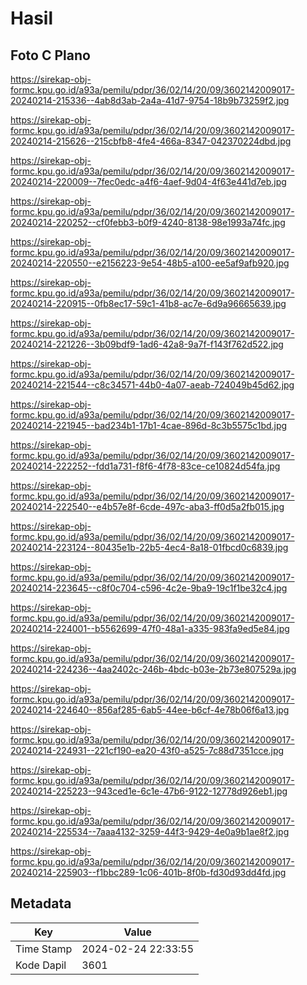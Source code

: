 # Hasil

## Foto C Plano

https://sirekap-obj-formc.kpu.go.id/a93a/pemilu/pdpr/36/02/14/20/09/3602142009017-20240214-215336--4ab8d3ab-2a4a-41d7-9754-18b9b73259f2.jpg

https://sirekap-obj-formc.kpu.go.id/a93a/pemilu/pdpr/36/02/14/20/09/3602142009017-20240214-215626--215cbfb8-4fe4-466a-8347-042370224dbd.jpg

https://sirekap-obj-formc.kpu.go.id/a93a/pemilu/pdpr/36/02/14/20/09/3602142009017-20240214-220009--7fec0edc-a4f6-4aef-9d04-4f63e441d7eb.jpg

https://sirekap-obj-formc.kpu.go.id/a93a/pemilu/pdpr/36/02/14/20/09/3602142009017-20240214-220252--cf0febb3-b0f9-4240-8138-98e1993a74fc.jpg

https://sirekap-obj-formc.kpu.go.id/a93a/pemilu/pdpr/36/02/14/20/09/3602142009017-20240214-220550--e2156223-9e54-48b5-a100-ee5af9afb920.jpg

https://sirekap-obj-formc.kpu.go.id/a93a/pemilu/pdpr/36/02/14/20/09/3602142009017-20240214-220915--0fb8ec17-59c1-41b8-ac7e-6d9a96665639.jpg

https://sirekap-obj-formc.kpu.go.id/a93a/pemilu/pdpr/36/02/14/20/09/3602142009017-20240214-221226--3b09bdf9-1ad6-42a8-9a7f-f143f762d522.jpg

https://sirekap-obj-formc.kpu.go.id/a93a/pemilu/pdpr/36/02/14/20/09/3602142009017-20240214-221544--c8c34571-44b0-4a07-aeab-724049b45d62.jpg

https://sirekap-obj-formc.kpu.go.id/a93a/pemilu/pdpr/36/02/14/20/09/3602142009017-20240214-221945--bad234b1-17b1-4cae-896d-8c3b5575c1bd.jpg

https://sirekap-obj-formc.kpu.go.id/a93a/pemilu/pdpr/36/02/14/20/09/3602142009017-20240214-222252--fdd1a731-f8f6-4f78-83ce-ce10824d54fa.jpg

https://sirekap-obj-formc.kpu.go.id/a93a/pemilu/pdpr/36/02/14/20/09/3602142009017-20240214-222540--e4b57e8f-6cde-497c-aba3-ff0d5a2fb015.jpg

https://sirekap-obj-formc.kpu.go.id/a93a/pemilu/pdpr/36/02/14/20/09/3602142009017-20240214-223124--80435e1b-22b5-4ec4-8a18-01fbcd0c6839.jpg

https://sirekap-obj-formc.kpu.go.id/a93a/pemilu/pdpr/36/02/14/20/09/3602142009017-20240214-223645--c8f0c704-c596-4c2e-9ba9-19c1f1be32c4.jpg

https://sirekap-obj-formc.kpu.go.id/a93a/pemilu/pdpr/36/02/14/20/09/3602142009017-20240214-224001--b5562699-47f0-48a1-a335-983fa9ed5e84.jpg

https://sirekap-obj-formc.kpu.go.id/a93a/pemilu/pdpr/36/02/14/20/09/3602142009017-20240214-224236--4aa2402c-246b-4bdc-b03e-2b73e807529a.jpg

https://sirekap-obj-formc.kpu.go.id/a93a/pemilu/pdpr/36/02/14/20/09/3602142009017-20240214-224640--856af285-6ab5-44ee-b6cf-4e78b06f6a13.jpg

https://sirekap-obj-formc.kpu.go.id/a93a/pemilu/pdpr/36/02/14/20/09/3602142009017-20240214-224931--221cf190-ea20-43f0-a525-7c88d7351cce.jpg

https://sirekap-obj-formc.kpu.go.id/a93a/pemilu/pdpr/36/02/14/20/09/3602142009017-20240214-225223--943ced1e-6c1e-47b6-9122-12778d926eb1.jpg

https://sirekap-obj-formc.kpu.go.id/a93a/pemilu/pdpr/36/02/14/20/09/3602142009017-20240214-225534--7aaa4132-3259-44f3-9429-4e0a9b1ae8f2.jpg

https://sirekap-obj-formc.kpu.go.id/a93a/pemilu/pdpr/36/02/14/20/09/3602142009017-20240214-225903--f1bbc289-1c06-401b-8f0b-fd30d93dd4fd.jpg


## Metadata

| Key        | Value               |
| ---------- | ------------------- |
| Time Stamp | 2024-02-24 22:33:55 |
| Kode Dapil | 3601                |



